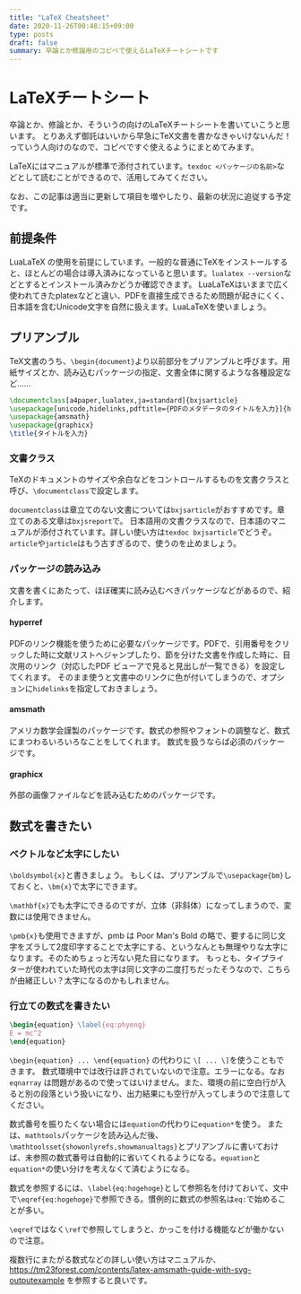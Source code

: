 ```yaml
---
title: "LaTeX Cheatsheet"
date: 2020-11-26T00:48:15+09:00
type: posts
draft: false
summary: 卒論とか修論用のコピペで使えるLaTeXチートシートです
---
```


# LaTeXチートシート

卒論とか、修論とか、そういうの向けのLaTeXチートシートを書いていこうと思います。
とりあえず御託はいいから早急にTeX文書を書かなきゃいけないんだ！っていう人向けのなので、コピペですぐ使えるようにまとめてみます。

LaTeXにはマニュアルが標準で添付されています。`texdoc <パッケージの名前>`などとして読むことができるので、活用してみてください。

なお、この記事は適当に更新して項目を増やしたり、最新の状況に追従する予定です。

## 前提条件
LuaLaTeX の使用を前提にしています。一般的な普通にTeXをインストールすると、ほとんどの場合は導入済みになっていると思います。`lualatex --version`などとするとインストール済みかどうか確認できます。
LuaLaTeXはいままで広く使われてきたplatexなどと違い、PDFを直接生成できるため問題が起きにくく、日本語を含むUnicode文字を自然に扱えます。LuaLaTeXを使いましょう。

## プリアンブル
TeX文書のうち、`\begin{document}`より以前部分をプリアンブルと呼びます。用紙サイズとか、読み込むパッケージの指定、文書全体に関するような各種設定など……

```LaTeX
\documentclass[a4paper,lualatex,ja=standard]{bxjsarticle}
\usepackage[unicode,hidelinks,pdftitle={PDFのメタデータのタイトルを入力}]{hyperref}
\usepackage{amsmath}
\usepackage{graphicx}
\title{タイトルを入力}
```
### 文書クラス

TeXのドキュメントのサイズや余白などをコントロールするものを文書クラスと呼び、`\documentclass`で設定します。

`documentclass`は章立てのない文書については`bxjsarticle`がおすすめです。章立てのある文章は`bxjsreport`で。
日本語用の文書クラスなので、日本語のマニュアルが添付されています。詳しい使い方は`texdoc bxjsarticle`でどうぞ。
`article`や`jarticle`はもう古すぎるので、使うのを止めましょう。

### パッケージの読み込み
文書を書くにあたって、ほぼ確実に読み込むべきパッケージなどがあるので、紹介します。

#### hyperref
PDFのリンク機能を使うために必要なパッケージです。PDFで、引用番号をクリックした時に文献リストへジャンプしたり、節を分けた文書を作成した時に、目次用のリンク（対応したPDF
ビューアで見ると見出しが一覧できる）を設定してくれます。
そのまま使うと文書中のリンクに色が付いてしまうので、オプションに`hidelinks`を指定しておきましょう。

#### amsmath
アメリカ数学会謹製のパッケージです。数式の参照やフォントの調整など、数式にまつわるいろいろなことをしてくれます。
数式を扱うならば必須のパッケージです。

#### graphicx
外部の画像ファイルなどを読み込むためのパッケージです。

## 数式を書きたい

### ベクトルなど太字にしたい
`\boldsymbol{x}`と書きましょう。
もしくは、プリアンブルで`\usepackage{bm}`しておくと、`\bm{x}`で太字にできます。

`\mathbf{x}`でも太字にできるのですが、立体（非斜体）になってしまうので、変数には使用できません。

`\pmb{x}`も使用できますが、pmb は Poor Man's Bold の略で、要するに同じ文字をズラして2度印字することで太字にする、というなんとも無理やりな太字になります。そのためちょっと汚ない見た目になります。
もっとも、タイプライターが使われていた時代の太字は同じ文字の二度打ちだったそうなので、こちらが由緒正しい？太字になるのかもしれません。

### 行立ての数式を書きたい

```LaTeX
\begin{equation} \label{eq:phyeng}
E = mc^2
\end{equation}
```

`\begin{equation} ... \end{equation}` の代わりに `\[ ... \]`を使うこともできます。
数式環境中では改行は許されていないので注意。エラーになる。なお `eqnarray` は問題があるので使ってはいけません。また、環境の前に空白行が入ると別の段落という扱いになり、出力結果にも空行が入ってしまうので注意してください。

数式番号を振りたくない場合には`equation`の代わりに`equation*`を使う。
または、`mathtools`パッケージを読み込んだ後、`\mathtoolsset{showonlyrefs,showmanualtags}`とプリアンブルに書いておけば、未参照の数式番号は自動的に省いてくれるようになる。`equation`と`equation*`の使い分けを考えなくて済むようになる。

数式を参照するには、`\label{eq:hogehoge}`として参照名を付けておいて、文中で`\eqref{eq:hogehoge}`で参照できる。慣例的に数式の参照名は`eq:`で始めることが多い。

`\eqref`ではなく`\ref`で参照してしまうと、かっこを付ける機能などが働かないので注意。

複数行にまたがる数式などの詳しい使い方はマニュアルか、
https://tm23forest.com/contents/latex-amsmath-guide-with-svg-outputexample
を参照すると良いです。
